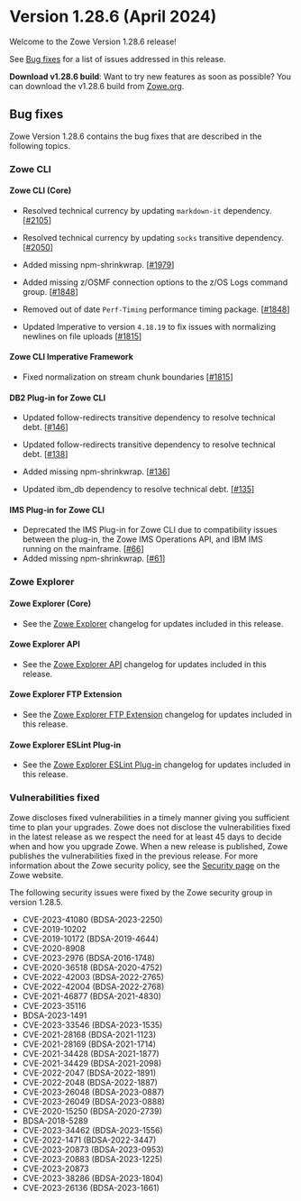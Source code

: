 # Version 1.28.6 (April 2024)

Welcome to the Zowe Version 1.28.6 release!

See [Bug fixes](#bug-fixes) for a list of issues addressed in this release.

**Download v1.28.6 build**: Want to try new features as soon as possible? You can download the v1.28.6 build from [Zowe.org](https://www.zowe.org/download.html).

## Bug fixes

Zowe Version 1.28.6 contains the bug fixes that are described in the following topics.

### Zowe CLI

#### Zowe CLI (Core)

- Resolved technical currency by updating `markdown-it` dependency. [[#2105](https://github.com/zowe/zowe-cli/pull/2105)]

- Resolved technical currency by updating `socks` transitive dependency. [[#2050](https://github.com/zowe/zowe-cli/pull/2050)]

- Added missing npm-shrinkwrap. [[#1979](https://github.com/zowe/zowe-cli/pull/1979)]

- Added missing z/OSMF connection options to the z/OS Logs command group. [[#1848](https://github.com/zowe/zowe-cli/pull/1848)]

- Removed out of date `Perf-Timing` performance timing package. [[#1848](https://github.com/zowe/zowe-cli/pull/1848)]

- Updated Imperative to version `4.18.19` to fix issues with normalizing newlines on file uploads [[#1815](https://github.com/zowe/zowe-cli/issues/1815)]

#### Zowe CLI Imperative Framework

- Fixed normalization on stream chunk boundaries [[#1815](https://github.com/zowe/zowe-cli/issues/1815)]

#### DB2 Plug-in for Zowe CLI

- Updated follow-redirects transitive dependency to resolve technical debt. [[#146](https://github.com/zowe/zowe-cli-db2-plugin/pull/146)]

- Updated follow-redirects transitive dependency to resolve technical debt. [[#138](https://github.com/zowe/zowe-cli-db2-plugin/pull/138)]

- Added missing npm-shrinkwrap. [[#136](https://github.com/zowe/zowe-cli-db2-plugin/pull/136)]

- Updated ibm_db dependency to resolve technical debt. [[#135](https://github.com/zowe/zowe-cli-db2-plugin/pull/135)]

#### IMS Plug-in for Zowe CLI

- Deprecated the IMS Plug-in for Zowe CLI due to compatibility issues between the plug-in, the Zowe IMS Operations API, and IBM IMS running on the mainframe. [[#66](https://github.com/zowe/zowe-cli-ims-plugin/pull/66)]
- Added missing npm-shrinkwrap. [[#61](https://github.com/zowe/zowe-cli-ims-plugin/pull/61)]

### Zowe Explorer

#### Zowe Explorer (Core)

- See the [Zowe Explorer](https://github.com/zowe/vscode-extension-for-zowe/blob/main/packages/zowe-explorer/CHANGELOG.md) changelog for updates included in this release.

#### Zowe Explorer API

- See the [Zowe Explorer API](https://github.com/zowe/vscode-extension-for-zowe/blob/main/packages/zowe-explorer-api/CHANGELOG.md) changelog for updates included in this release.

####  Zowe Explorer FTP Extension

- See the [Zowe Explorer FTP Extension](https://github.com/zowe/vscode-extension-for-zowe/blob/main/packages/zowe-explorer-ftp-extension/CHANGELOG.md) changelog for updates included in this release.

#### Zowe Explorer ESLint Plug-in

- See the [Zowe Explorer ESLint Plug-in](https://github.com/zowe/vscode-extension-for-zowe/blob/main/packages/eslint-plugin-zowe-explorer/CHANGELOG.md) changelog for updates included in this release.

### Vulnerabilities fixed

Zowe discloses fixed vulnerabilities in a timely manner giving you sufficient time to plan your upgrades. Zowe does not disclose the vulnerabilities fixed in the latest release as we respect the need for at least 45 days to decide when and how you upgrade Zowe. When a new release is published, Zowe publishes the vulnerabilities fixed in the previous release. For more information about the Zowe security policy, see the [Security page](https://www.zowe.org/security.html) on the Zowe website.

The following security issues were fixed by the Zowe security group in version 1.28.5.

- CVE-2023-41080 (BDSA-2023-2250)
- CVE-2019-10202
- CVE-2019-10172 (BDSA-2019-4644)
- CVE-2020-8908
- CVE-2023-2976 (BDSA-2016-1748)
- CVE-2020-36518 (BDSA-2020-4752)
- CVE-2022-42003 (BDSA-2022-2765)
- CVE-2022-42004 (BDSA-2022-2768)
- CVE-2021-46877 (BDSA-2021-4830)
- CVE-2023-35116
- BDSA-2023-1491
- CVE-2023-33546 (BDSA-2023-1535)
- CVE-2021-28168 (BDSA-2021-1123)
- CVE-2021-28169 (BDSA-2021-1714)
- CVE-2021-34428 (BDSA-2021-1877)
- CVE-2021-34429 (BDSA-2021-2098)
- CVE-2022-2047 (BDSA-2022-1891)
- CVE-2022-2048 (BDSA-2022-1887)
- CVE-2023-26048 (BDSA-2023-0887)
- CVE-2023-26049 (BDSA-2023-0888)
- CVE-2020-15250 (BDSA-2020-2739)
- BDSA-2018-5289
- CVE-2023-34462 (BDSA-2023-1556)
- CVE-2022-1471 (BDSA-2022-3447)
- CVE-2023-20873 (BDSA-2023-0953)
- CVE-2023-20883 (BDSA-2023-1225)
- CVE-2023-20873
- CVE-2023-38286 (BDSA-2023-1804)
- CVE-2023-26136 (BDSA-2023-1661)
